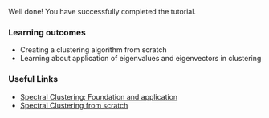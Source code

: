Well done! You have successfully completed the tutorial.

### Learning outcomes
* Creating a clustering algorithm from scratch
* Learning about application of eigenvalues and eigenvectors in clustering

### Useful Links
* [Spectral Clustering: Foundation and application](https://towardsdatascience.com/spectral-clustering-aba2640c0d5b)
* [Spectral Clustering from scratch](https://medium.com/@tomernahshon/spectral-clustering-from-scratch-38c68968eae0)